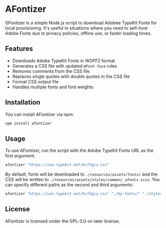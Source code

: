 # AFontizer

GFontizer is a simple Node.js script to download Adobee TypeKit Fonts for local provisioning. It's useful in situations where you need to self-host Adobe Fonts due to privacy policies, offline use, or faster loading times.

## Features

- Downloads Adobe TypeKit Fonts in WOFF2 format
- Generates a CSS file with updated `@font-face` rules
- Removes comments from the CSS file
- Replaces single quotes with double quotes in the CSS file
- Format CSS output file
- Handles multiple fonts and font weights

## Installation

You can install AFontizer via npm:

```sh
npm install afontizer
```

## Usage

To use AFontizer, run the script with the Adobe TypeKit Fonts URL as the first argument:

```sh
afontizer "https://use.typekit.net/bcf3gcu.css"
```

By default, fonts will be downloaded to `./resources/assets/fonts/` and the CSS will be written to `./resources/assets/styles/common/_afonts.scss`. You can specify different paths as the second and third arguments:

```sh
afontizer "https://use.typekit.net/bcf3gcu.css" "./my-fonts/" "./styles/_afonts.scss"
```

## License

AFontizer is licensed under the GPL-3.0-or-later license.